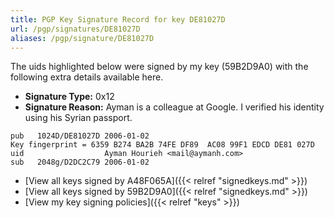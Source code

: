 ```yaml
---
title: PGP Key Signature Record for key DE81027D
url: /pgp/signatures/DE81027D
aliases: /pgp/signature/DE81027D
---
```



The uids highlighted below were signed by my key (59B2D9A0) with
 the following extra details available
here.

 * **Signature Type:** 0x12
 * **Signature Reason:** Ayman is a colleague at Google. I verified his identity using his Syrian passport.

```text {hl_lines=[3]}
pub   1024D/DE81027D 2006-01-02
Key fingerprint = 6359 B274 BA2B 74FE DF89  AC08 99F1 EDCD DE81 027D
uid                  Ayman Hourieh <mail@aymanh.com>
sub   2048g/D2DC2C79 2006-01-02
```

  * [View all keys signed by A48F065A]({{< relref "signedkeys.md" >}})
  * [View all keys signed by 59B2D9A0]({{< relref "signedkeys.md" >}})
  * [View my key signing policies]({{< relref "keys" >}})